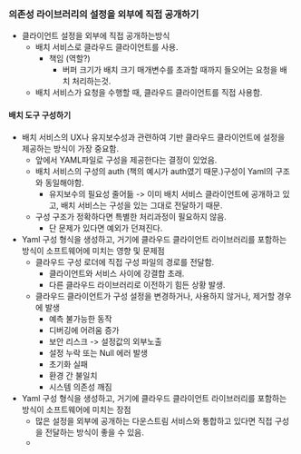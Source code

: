 ### 의존성 라이브러리의 설정을 외부에 직접 공개하기
* 클라이언트 설정을 외부에 직접 공개하는방식
  * 배치 서비스로 클라우드 클라이언트를 사용.
    * 책임 (역할?)
      * 버퍼 크기가 배치 크기 매개변수를 초과할 때까지 들오어는 요청을 배치 처리하는것.
  * 배치 서비스가 요청을 수행할 때, 클라우드 클라이언트를 직접  사용함.
#### 배치 도구 구성하기
* 배치 서비스의 UX나 유지보수성과 관련하여 기반 클라우드 클라이언트에 설정을 제공하는 방식이 가장 중요함.
  * 앞에서 YAML파일로 구성을 제공한다는 결정이 있었음.
  * 배치 서비스의 구성의 auth (책의 예시가 auth였기 때문.)구성이 Yaml의 구조와 동일해야함.
    * 유지보수의 필요성 줄어듦 -> 이미 배치 서비스 클라이언트에 공개하고 있고, 배치 서비스는 구성을 있는 그대로 전달하기 때문.
  * 구성 구조가 정확하다면 특별한 처리과정이 필요하지 않음.
    * 단 문제가 있다면 예외가 던져진다.
* Yaml 구성 형식을 생성하고, 거기에 클라우드 클라이언트 라이브러리를 포함하는 방식이 소프트웨어에 미치는 영향 및 문제점
  * 클라우드 구성 로더에 직접 구성 파일의 경로를 전달함.
    * 클라이언트와 서비스 사이에 강결합 초래.
    * 다른 클라우드 라이브러리로 이전하기 힘든 상황 발생.
  * 클라우드 클라이언트가 구성 설정을 변경하거나, 사용하지 않거나, 제거할 경우에 발생
    * 예측 불가능한 동작
    * 디버깅에 어려움 증가
    * 보안 리스크 -> 설정값의 외부노출
    * 설정 누락 또는 Null 에러 발생
    * 초기화 실패
    * 환경 간 불일치
    * 시스템 의존성 깨짐
* Yaml 구성 형식을 생성하고, 거기에 클라우드 클라이언트 라이브러리를 포함하는 방식이 소프트웨어에 미치는 장점
  * 많은 설정을 외부에 공개하는 다운스트림 서비스와 통합하고 있다면 직접 구성을 전달하는 방식이 좋을 수 있음.
  * 